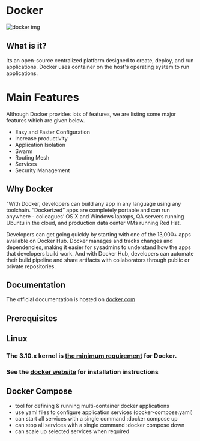 # Docker
![docker img](https://github.com/SaiCharan-ABNTech/Docker/assets/154917195/6a4e2f7a-4444-43a6-a95a-055dcde4ff00)

## What is it?
Its an open-source centralized platform designed to create, deploy, and run    applications. Docker uses container on the host's operating system to run applications.

# Main Features
Although Docker provides lots of features, we are listing some major features which are given below.

* Easy and Faster Configuration
* Increase productivity
* Application Isolation
* Swarm
* Routing Mesh
* Services
* Security Management
## Why Docker
"With Docker, developers can build any app in any language using any toolchain. “Dockerized” apps are completely portable and can run anywhere - colleagues’ OS X and Windows laptops, QA servers running Ubuntu in the cloud, and production data center VMs running Red Hat.

Developers can get going quickly by starting with one of the 13,000+ apps available on Docker Hub. Docker manages and tracks changes and dependencies, making it easier for sysadmins to understand how the apps that developers build work. And with Docker Hub, developers can automate their build pipeline and share artifacts with collaborators through public or private repositories.

  ## Documentation
  The official documentation is hosted on [docker.com](https://docs.docker.com/)
  ## Prerequisites
  ## Linux
  ### The 3.10.x kernel is [the minimum requirement](https://docs.docker.com/engine/install/binaries/#check-kernel-dependencies) for Docker.
  ### See the [docker website](https://docs.docker.com/build/) for installation instructions 
  ## Docker Compose
  * tool for defining & running multi-container docker applications
  * use yaml files to configure application services (docker-compose.yaml)
  * can start all services with a single command :docker compose up
  * can stop all services with a single command :docker compose down
  * can scale up selected services when required
 
  

